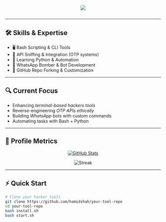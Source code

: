 <h1 Hey, Programmer </h1>
<p align="center">
  <img src="https://readme-typing-svg.herokuapp.com?font=Fira+Code&size=24&duration=3000&pause=500&color=00FF00&width=600&lines=Booting+up...;Loading+scripts...;Touching+the+matrix..." />
</p>

---

## 🛠 Skills & Expertise
- 🖥 Bash Scripting & CLI Tools
- 🤖 API Sniffing & Integration (OTP systems)
- 🧠 Learning Python & Automation
- 📡 WhatsApp Bomber & Bot Development
- 📝 GitHub Repo Forking & Customization

---

## 🔍 Current Focus
- Enhancing *terminal-based hackers tools*
- Reverse-engineering *OTP APIs ethically*
- Building *WhatsApp bots* with custom commands  
- Automating tasks with Bash + Python

---

## 🧩 Profile Metrics

<p align="center">
  <a href="https://github.com/hamidshah">
    <img src="https://github-readme-stats.vercel.app/api?username=hamidshah&show_icons=true&theme=radical" alt="GitHub Stats">
  </a>
</p>
<p align="center">
  <img src="https://github-readme-streak-stats.herokuapp.com/?user=hamidshah&theme=radical" alt="Streak">
</p>

---

## ⚡ Quick Start

```bash
# Clone your hacker tools
git clone https://github.com/hamidshah/your-tool-repo
cd your-tool-repo
bash install.sh
bash start.sh
